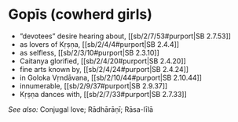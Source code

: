# Gopīs (cowherd girls)

* ”devotees” desire hearing about, [[sb/2/7/53#purport|SB 2.7.53]]
* as lovers of Kṛṣṇa, [[sb/2/4/4#purport|SB 2.4.4]]
* as selfless, [[sb/2/3/10#purport|SB 2.3.10]]
* Caitanya glorified, [[sb/2/4/20#purport|SB 2.4.20]]
* fine arts known by, [[sb/2/4/24#purport|SB 2.4.24]]
* in Goloka Vṛndāvana, [[sb/2/10/44#purport|SB 2.10.44]]
* innumerable, [[sb/2/9/37#purport|SB 2.9.37]]
* Kṛṣṇa dances with, [[sb/2/7/33#purport|SB 2.7.33]]

*See also:* Conjugal love; Rādhārāṇī; Rāsa-līlā
